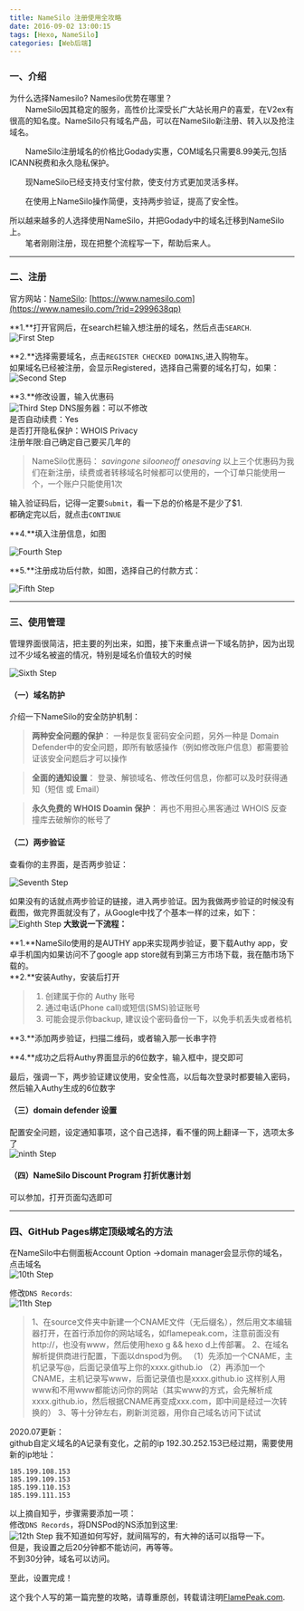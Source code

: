 ```yaml
---
title: NameSilo 注册使用全攻略
date: 2016-09-02 13:00:15
tags: [Hexo, NameSilo]
categories: [Web后端]
---
```


### 一、介绍
  为什么选择Namesilo?  Namesilo优势在哪里？  
　　NameSilo因其稳定的服务，高性价比深受长广大站长用户的喜爱，在V2ex有很高的知名度。NameSilo只有域名产品，可以在NameSilo新注册、转入以及抢注域名。

　　NameSilo注册域名的价格比Godady实惠，COM域名只需要8.99美元,包括ICANN税费和永久隐私保护。

　　现NameSilo已经支持支付宝付款，使支付方式更加灵活多样。

　　在使用上NameSilo操作简便，支持两步验证，提高了安全性。

  所以越来越多的人选择使用NameSilo，并把Godady中的域名迁移到NameSilo上。  
　　笔者刚刚注册，现在把整个流程写一下，帮助后来人。

---

### 二、注册
官方网站：[NameSilo](https://www.namesilo.com/?rid=2999638qp): [https://www.namesilo.com](https://www.namesilo.com/?rid=2999638qp)

**1.**打开官网后，在search栏输入想注册的域名，然后点击`SEARCH`.  
![First Step](/sourcepictures/20160902/1_search.jpg)

**2.**选择需要域名，点击`REGISTER CHECKED DOMAINS`,进入购物车。  
如果域名已经被注册，会显示Registered，选择自己需要的域名打勾，如果：
![Second Step](/sourcepictures/20160902/2_search_result.jpg)

**3.**修改设置，输入优惠码  
![Third Step](/sourcepictures/20160902/3_cart_content.jpg)
DNS服务器：可以不修改  
是否自动续费：Yes  
是否打开隐私保护：WHOIS Privacy  
注册年限:自己确定自己要买几年的  
> NameSilo优惠码：
> *savingone*
> *silooneoff*
> *onesaving*
> 以上三个优惠码为我们在新注册，续费或者转移域名时候都可以使用的，一个订单只能使用一个，一个账户只能使用1次

输入验证码后，记得一定要`Submit`，看一下总的价格是不是少了$1.  
都确定完以后，就点击`CONTINUE`

**4.**填入注册信息，如图

![Fourth Step](/sourcepictures/20160902/4_user_register.jpg)

**5.**注册成功后付款，如图，选择自己的付款方式：

![Fifth Step](/sourcepictures/20160902/5_payment_ways.png)

---

### 三、使用管理  
管理界面很简洁，把主要的列出来，如图，接下来重点讲一下域名防护，因为出现过不少域名被盗的情况，特别是域名价值较大的时候

![Sixth Step](/sourcepictures/20160902/6_manager_panel.jpg)

#### （一）域名防护  
介绍一下NameSilo的安全防护机制：  
> **两种安全问题的保护**：
> 一种是恢复密码安全问题，另外一种是 Domain Defender中的安全问题，即所有敏感操作（例如修改账户信息）都需要验证该安全问题后才可以操作

> **全面的通知设置**：
> 登录、解锁域名、修改任何信息，你都可以及时获得通知（短信 或 Email）

> **永久免费的 WHOIS Doamin 保护**：
> 再也不用担心黑客通过 WHOIS 反查撞库去破解你的帐号了

#### （二）两步验证  
查看你的主界面，是否两步验证：  

![Seventh Step](/sourcepictures/20160902/7_security_condition.png)  

如果没有的话就点两步验证的链接，进入两步验证。因为我做两步验证的时候没有截图，做完界面就没有了，从Google中找了个基本一样的过来，如下：  
![Eighth Step](/sourcepictures/20160902/8_2factor_auth.png)
**大致说一下流程：**  

**1.**NameSilo使用的是AUTHY app来实现两步验证，要下载Authy app，安卓手机国内如果访问不了google app store就有到第三方市场下载，我在酷市场下载的。  
**2.**安装Authy，安装后打开  
> 1. 创建属于你的 Authy 账号
> 2. 通过电话(Phone call)或短信(SMS)验证账号
> 3. 可能会提示你backup, 建议设个密码备份一下，以免手机丢失或者格机

**3.**添加两步验证，扫描二维码，或者输入那一长串字符

**4.**成功之后将Authy界面显示的6位数字，输入框中，提交即可

最后，强调一下，两步验证建议使用，安全性高，以后每次登录时都要输入密码，然后输入Authy生成的6位数字


#### （三）domain defender 设置

配置安全问题，设定通知事项，这个自己选择，看不懂的网上翻译一下，选项太多了  
![ninth Step](/sourcepictures/20160902/9_defender_config.jpg)

#### （四）NameSilo Discount Program 打折优惠计划

可以参加，打开页面勾选即可

---

### 四、GitHub Pages绑定顶级域名的方法

在NameSilo中右侧面板Account Option ->domain manager会显示你的域名，点击域名  
![10th Step](/sourcepictures/20160902/10_domain_console.jpg)

修改`DNS Records`:  
![11th Step](/sourcepictures/20160902/11_dns_records.jpg)

> 1、在source文件夹中新建一个CNAME文件（无后缀名），然后用文本编辑器打开，在首行添加你的网站域名，如flamepeak.com，注意前面没有http://，也没有www，然后使用hexo g && hexo d上传部署。
> 2、在域名解析提供商进行配置，下面以dnspod为例。
（1）先添加一个CNAME，主机记录写@，后面记录值写上你的xxxx.github.io
（2）再添加一个CNAME，主机记录写www，后面记录值也是xxxx.github.io
这样别人用www和不用www都能访问你的网站（其实www的方式，会先解析成xxxx.github.io，然后根据CNAME再变成xxx.com，即中间是经过一次转换的）
> 3、等十分钟左右，刷新浏览器，用你自己域名访问下试试

2020.07更新：  
github自定义域名的A记录有变化，之前的ip 192.30.252.153已经过期，需要使用新的ip地址：  
```
185.199.108.153
185.199.109.153
185.199.110.153
185.199.111.153
```


以上摘自知乎，步骤需要添加一项：  
修改`DNS Records`，将DNSPod的NS添加到这里:  
![12th Step](/sourcepictures/20160902/12_nameserver_entry.jpg)
我不知道如何写好，就间隔写的，有大神的话可以指导一下。  
但是，我设置之后20分钟都不能访问，再等等。  
不到30分钟，域名可以访问。  

至此，设置完成！

这个我个人写的第一篇完整的攻略，请尊重原创，转载请注明[FlamePeak.com](FlamePeak.com).
